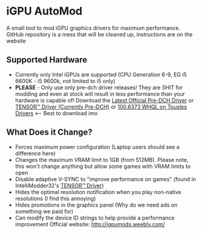 # iGPU AutoMod
A small tool to mod iGPU graphics drivers for maximum performance. GitHub repository is a mess that will be cleaned up, instructions are on the website 

## Supported Hardware
 - Currently only Intel iGPUs are supported (CPU Generation 6-9, EG i5 6600K - i5 9600k, not limited to i5 only)
 - **PLEASE** - Only use only pre-dch driver releases! They are SHIT for modding and even at stock will result in less performance than your hardware is capable of! Download the [Latest Official Pre-DCH Driver](https://downloadcenter.intel.com/download/27199/Intel-Graphics-Driver-for-Windows-15-47-?product=126789) or [TENSOR™ Driver (Currently Pre-DCH)](https://imo32.weebly.com) or [100.6373 WHQL on Tousles Drivers](https://www.touslesdrivers.com/index.php?v_page=23&v_code=59248) <-- Best to download imo

## What Does it Change?
 - Forces maximum power configuration (Laptop users should see a difference here)
 - Changes the maximum VRAM limit to 1GB (from 512MB). Please note, this won't change anything but allow some games with VRAM limits to open
 - Disable adaptive V-SYNC to "improve performance on games" (found in IntelliModder32's [TENSOR™ Driver](https://imo32.weebly.com))
 - Hides the optimal resolution notification when you play non-native resolutions (I find this annoying)
 - Hides promotions in the graphics panel (Why do we need ads on something we paid for)
 - Can modify the device ID strings to help provide a performance improvement
Official website: http://igpumods.weebly.com/
